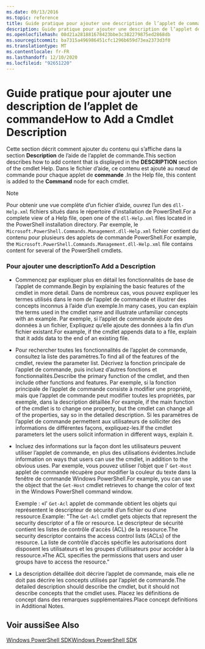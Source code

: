 ```yaml
---
ms.date: 09/13/2016
ms.topic: reference
title: Guide pratique pour ajouter une description de l’applet de commande
description: Guide pratique pour ajouter une description de l’applet de commande
ms.openlocfilehash: 08d21a281881678423bbe3c382279875ed2868db
ms.sourcegitcommit: ba7315a496986451cfc1296b659d73ea2373d3f0
ms.translationtype: MT
ms.contentlocale: fr-FR
ms.lasthandoff: 12/10/2020
ms.locfileid: "92651220"
---
```

# <a name="how-to-add-a-cmdlet-description"></a><span data-ttu-id="577ad-103">Guide pratique pour ajouter une description de l’applet de commande</span><span class="sxs-lookup"><span data-stu-id="577ad-103">How to Add a Cmdlet Description</span></span>

<span data-ttu-id="577ad-104">Cette section décrit comment ajouter du contenu qui s’affiche dans la section **Description** de l’aide de l’applet de commande.</span><span class="sxs-lookup"><span data-stu-id="577ad-104">This section describes how to add content that is displayed in the **DESCRIPTION** section of the cmdlet Help.</span></span> <span data-ttu-id="577ad-105">Dans le fichier d’aide, ce contenu est ajouté au nœud de commande pour chaque applet de **commande** .</span><span class="sxs-lookup"><span data-stu-id="577ad-105">In the Help file, this content is added to the **Command** node for each cmdlet.</span></span>

> [!NOTE]
> <span data-ttu-id="577ad-106">Pour obtenir une vue complète d’un fichier d’aide, ouvrez l’un des `dll-Help.xml` fichiers situés dans le répertoire d’installation de PowerShell.</span><span class="sxs-lookup"><span data-stu-id="577ad-106">For a complete view of a Help file, open one of the `dll-Help.xml` files located in the PowerShell installation directory.</span></span> <span data-ttu-id="577ad-107">Par exemple, le `Microsoft.PowerShell.Commands.Management.dll-Help.xml` fichier contient du contenu pour plusieurs des applets de commande PowerShell.</span><span class="sxs-lookup"><span data-stu-id="577ad-107">For example, the `Microsoft.PowerShell.Commands.Management.dll-Help.xml` file contains content for several of the PowerShell cmdlets.</span></span>

### <a name="to-add-a-description"></a><span data-ttu-id="577ad-108">Pour ajouter une description</span><span class="sxs-lookup"><span data-stu-id="577ad-108">To Add a Description</span></span>

- <span data-ttu-id="577ad-109">Commencez par expliquer plus en détail les fonctionnalités de base de l’applet de commande.</span><span class="sxs-lookup"><span data-stu-id="577ad-109">Begin by explaining the basic features of the cmdlet in more detail.</span></span> <span data-ttu-id="577ad-110">Dans de nombreux cas, vous pouvez expliquer les termes utilisés dans le nom de l’applet de commande et illustrer des concepts inconnus à l’aide d’un exemple.</span><span class="sxs-lookup"><span data-stu-id="577ad-110">In many cases, you can explain the terms used in the cmdlet name and illustrate unfamiliar concepts with an example.</span></span> <span data-ttu-id="577ad-111">Par exemple, si l’applet de commande ajoute des données à un fichier, Expliquez qu’elle ajoute des données à la fin d’un fichier existant.</span><span class="sxs-lookup"><span data-stu-id="577ad-111">For example, if the cmdlet appends data to a file, explain that it adds data to the end of an existing file.</span></span>

- <span data-ttu-id="577ad-112">Pour rechercher toutes les fonctionnalités de l’applet de commande, consultez la liste des paramètres.</span><span class="sxs-lookup"><span data-stu-id="577ad-112">To find all of the features of the cmdlet, review the parameter list.</span></span> <span data-ttu-id="577ad-113">Décrivez la fonction principale de l’applet de commande, puis incluez d’autres fonctions et fonctionnalités.</span><span class="sxs-lookup"><span data-stu-id="577ad-113">Describe the primary function of the cmdlet, and then include other functions and features.</span></span> <span data-ttu-id="577ad-114">Par exemple, si la fonction principale de l’applet de commande consiste à modifier une propriété, mais que l’applet de commande peut modifier toutes les propriétés, par exemple, dans la description détaillée.</span><span class="sxs-lookup"><span data-stu-id="577ad-114">For example, if the main function of the cmdlet is to change one property, but the cmdlet can change all of the properties, say so in the detailed description.</span></span> <span data-ttu-id="577ad-115">Si les paramètres de l’applet de commande permettent aux utilisateurs de solliciter des informations de différentes façons, expliquez-les.</span><span class="sxs-lookup"><span data-stu-id="577ad-115">If the cmdlet parameters let the users solicit information in different ways, explain it.</span></span>

- <span data-ttu-id="577ad-116">Incluez des informations sur la façon dont les utilisateurs peuvent utiliser l’applet de commande, en plus des utilisations évidentes.</span><span class="sxs-lookup"><span data-stu-id="577ad-116">Include information on ways that users can use the cmdlet, in addition to the obvious uses.</span></span> <span data-ttu-id="577ad-117">Par exemple, vous pouvez utiliser l’objet que l' `Get-Host` applet de commande récupère pour modifier la couleur du texte dans la fenêtre de commande Windows PowerShell.</span><span class="sxs-lookup"><span data-stu-id="577ad-117">For example, you can use the object that the `Get-Host` cmdlet retrieves to change the color of text in the Windows PowerShell command window.</span></span>

  <span data-ttu-id="577ad-118">Exemple : «l' `Get-Acl` applet de commande obtient les objets qui représentent le descripteur de sécurité d’un fichier ou d’une ressource.</span><span class="sxs-lookup"><span data-stu-id="577ad-118">Example: "The `Get-Acl` cmdlet gets objects that represent the security descriptor of a file or resource.</span></span> <span data-ttu-id="577ad-119">Le descripteur de sécurité contient les listes de contrôle d'accès (ACL) de la ressource.</span><span class="sxs-lookup"><span data-stu-id="577ad-119">The security descriptor contains the access control lists (ACLs) of the resource.</span></span> <span data-ttu-id="577ad-120">La liste de contrôle d’accès spécifie les autorisations dont disposent les utilisateurs et les groupes d’utilisateurs pour accéder à la ressource.»</span><span class="sxs-lookup"><span data-stu-id="577ad-120">The ACL specifies the permissions that users and user groups have to access the resource."</span></span>

- <span data-ttu-id="577ad-121">La description détaillée doit décrire l’applet de commande, mais elle ne doit pas décrire les concepts utilisés par l’applet de commande.</span><span class="sxs-lookup"><span data-stu-id="577ad-121">The detailed description should describe the cmdlet, but it should not describe concepts that the cmdlet uses.</span></span> <span data-ttu-id="577ad-122">Placez les définitions de concept dans des remarques supplémentaires.</span><span class="sxs-lookup"><span data-stu-id="577ad-122">Place concept definitions in Additional Notes.</span></span>

## <a name="see-also"></a><span data-ttu-id="577ad-123">Voir aussi</span><span class="sxs-lookup"><span data-stu-id="577ad-123">See Also</span></span>

[<span data-ttu-id="577ad-124">Windows PowerShell SDK</span><span class="sxs-lookup"><span data-stu-id="577ad-124">Windows PowerShell SDK</span></span>](../windows-powershell-reference.md)
